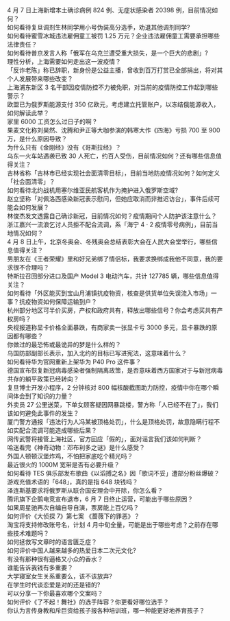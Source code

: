 4 月 7 日上海新增本土确诊病例 824 例、无症状感染者 20398 例，目前情况如何？  
如何看待复旦调剂生林同学用小号伪装高分选手，劝退其他调剂同学?  
如何看待蜜雪冰城违法雇佣童工被罚 1.25 万元？企业违法雇佣童工需要承担哪些法律责任？  
如何看待普京发言人称「俄军在乌克兰遭受重大损失，是一个巨大的悲剧」?  
理性分析，上海需要如何走出这一波疫情？  
「反诈老陈」称已辞职，新身份是公益主播，曾收到百万打赏已全部捐出，将对其个人发展带来哪些改变？  
上海浦东新区 3 名干部因疫情防控不力被免职，对当前的疫情防控工作起到哪些警示？  
欧盟已为俄罗斯能源支付 350 亿欧元，考虑建立托管账户，以冻结俄能源收入，如何解读此举？  
家里 6000 工资怎么过日子的啊 ?  
果麦文化称刘昊然、沈腾和尹正等大咖参演的韩寒大作《四海》亏损 700 至 900 万，是什么原因导致？  
为什么只有《金刚经》没有《哥斯拉经》？  
乌东一火车站遇袭已致 30 人死亡，约百人受伤，目前情况如何？还有哪些信息值得关注？  
吉林省称「吉林市已经实现社会面清零目标」，目前当地防疫情况如何？如何定义「社会面清零」？  
如何看待北约战机用塞尔维亚民航客机作为掩护进入俄罗斯空域?  
赵立坚称「对佩洛西感染新冠表示慰问，但她应取消而非推迟访台」，事件后续可能会如何发展？  
林俊杰发文透露自己确诊新冠，目前情况如何？疫情期间个人防护该注意什么？  
浙江嘉兴一流浪乞讨人员拒不配合流调，系「海宁 4 · 2 疫情零号病例」，目前当地情况如何？  
4 月 8 日上午，北京冬奥会、冬残奥会总结表彰大会在人民大会堂举行，哪些信息值得关注？  
男朋友在《王者荣耀》里和好兄弟绑了情侣标，我要求换绑成我他不同意，我的要求很不合理吗？  
特斯拉召回部分进口及国产 Model 3 电动汽车，共计 127785 辆，哪些信息值得关注？  
如何看待「外区能买到宝山月浦镇抗疫物资，核查是供货单位失误流入市场」一事？抗疫物资如何保障运输到户？  
杭州部分地区可半价买房，产权和政府共有，释放出哪些信号？你会考虑买共有产权房吗？  
央视报道称显卡价格全面暴跌，有商家卖一张显卡亏 3000 多元，显卡暴跌的原因都有哪些？  
你做过的最恐怖或最诡异的梦是什么样的？  
乌国防部副部长表示，加入北约的目标已写进宪法，这意味着什么？  
如何看待华为官网重新上架华为 P40 Pro 这件事？  
德国宣布恢复新冠病毒感染者强制隔离政策，是否意味着西方国家对于与新冠病毒共存的躺平政策已经转向？  
复旦博士开发小程序，2 分钟核对 800 幅核酸截图助力防控，疫情中你在哪个瞬间体会到了知识的力量？  
外卖员 27 公里送菜，下单女顾客疑因网暴跳楼，警方称「人已经不在了」，我们该如何避免此事件的发生？  
厦门警方通报「违法行为人冯某被顶格处罚」，什么是顶格处罚，故意隐瞒行程不如实配合流调可能造成哪些后果？  
网传武警将接管上海社区，官方回应「假的」，面对谣言我们该如何判断？  
哈迷看完《神奇动物：邓布利多之谜》是什么感受？  
外国人顿顿汉堡炸鸡，不怕把家底吃个精光吗？  
最近很火的 1000M 宽带是否有必要升级？  
如何看待 TES 俱乐部发布歌曲《以滔搏之名》因「歌词不妥」遭部分粉丝爆破？  
游戏充值术语的「648」，真的是指 648 块钱吗？  
泽连斯基要求将俄罗斯从联合国安理会中开除，你怎么看？  
腾讯旗下企鹅电竞宣布退市，6 月 7 日终止运营，可能出于哪些原因？  
如果周星驰再次自编自导自演，票房能上百亿吗？  
如何评价《大侦探 7》第七案 《蔷薇下的罪恶》？  
淘宝将支持修改账号名，计划 4 月中旬全量，可能是出于哪些考虑？之前存在哪些技术难题吗？  
如何拯救写文章时的语言匮乏症？  
如何评价中国人越来越多的热爱日本二次元文化?  
有没有那种很有逼格又小众的香水？  
谁能告诉我钱有多重要？  
大学寝室女生关系重要么，该不该放弃?  
在学生时代谈恋爱是对的还是错的?  
可以分享一下你最喜欢哪个文案吗？  
如何评价《了不起！舞社》的选手阵容？你更看好哪位选手？  
你认为言传身教和斥巨资给孩子报各种培训班，哪一种能更好地养育孩子？  
